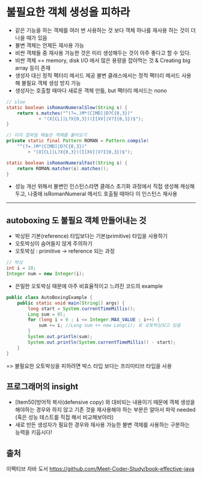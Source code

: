 
# 불필요한 객체 생성을 피하라

- 같은 기능을 하는 객체를 여러 번 사용하는 것 보다 객체 하나를 재사용 하는 것이 더 나을 때가 있음
- 불변 객체는 언제든 재사용 가능
- 비싼 객체들 중 재사용 가능한 것은 미리 생성해두는 것이 아주 좋다고 할 수 있다.
- 비싼 객체 == memory, disk I/O 에서 많은 용량을 잡아먹는 것 & Creating big array 등이 존재 
- 생성자 대신 정적 팩터리 메서드 제공 불변 클래스에서는 정적 팩터리 메서드 사용해 불필요 객체 생성 방지 가능 
- 생성자는 호출할 때마다 새로운 객체 만듦, but 팩터리 메서드는 nono 
```java
// slow
static boolean isRomanNumeralSlow(String s) {
    return s.matches("^(?=.)M*(C[MD]|D?C{0,3})"
            + "(X[CL]|L?X{0,3})(I[XV]|V?I{0,3})$");
}

// 미리 컴파일 해놓은 객체를 불러오기
private static final Pattern ROMAN = Pattern.compile(
    "^(?=.)M*(C[MD]|D?C{0,3})"
        + "(X[CL]|L?X{0,3})(I[XV]|V?I{0,3})$");

static boolean isRomanNumeralFast(String s) {
    return ROMAN.matcher(s).matches();
}
```
- 성능 개선 위해서 불변인 인스턴스라면 클래스 초기화 과정에서 직접 생성해 캐싱해두고, 나중에 isRomanNumeral 메서드 호출될 때마다 이 인스턴스 재사용

____

## autoboxing 도 불필요 객체 만들어내는 것 
- 박싱된 기본(reference) 타입보다는 기본(primitive) 타입을 사용하기
- 오토박싱이 숨어들지 않게 주의하기 
- 오토박싱 : primitive -> reference 되는 과정 
```java
// 박싱
int i = 10;
Integer num = new Integer(i);
```
- 은밀한 오토박싱 때문에 아주 비효율적이고 느려진 코드의 example
```java 
public class AutoBoxingExample {
    public static void main(String[] args) {
        long start = System.currentTimeMillis();
        Long sum = 0l;
        for (long i = 0 ; i <= Integer.MAX_VALUE ; i++) {
            sum += i; //Long sum ++ new Long(i); 로 오토박싱되고 있음
        }
        System.out.println(sum);
        System.out.println(System.currentTimeMillis() - start);
    }
}
```
=> 불필요한 오토박싱을 피하려면 박스 타입 보다는 프리미티브 타입을 사용

## 프로그래머의 insight
- [Item50]방어적 복사(defensive copy) 와 대비되는 내용이기 때문에 객체 생성을 해야하는 경우와 하지 않고 기존 것을 재사용해야 하는 부분은 알아서 파악 needed (혹은 성능 테스트를 직접 해서 비교해보아라)
- 새로 만든 생성자가 필요한 경우와 재사용 가능한 불변 객체를 사용하는 구분하는 능력을 키웁시다!

## 출처
이펙티브 자바 도서
https://github.com/Meet-Coder-Study/book-effective-java